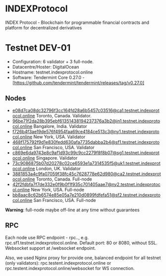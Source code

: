 # INDEXProtocol
INDEX Protocol - Blockchain for programmable financial contracts and platform for decentralized derivatives 


# Testnet DEV-01 

- Configuration: 6 validator + 3 full-node. 
- Datacentre/Hoster: DigitalOcean
- Hostname: testnet.indexprotocol.online
- Software: Tendermint Core 0.27.0 - [https://github.com/tendermint/tendermint/releases/tag/v0.27.0]

## Nodes

- e08d7ca08dc32796f3cc164fd28a6b5457c03516@ca1.testnet.indexprotocol.online    Toronto, Canada. Validator.
- 96be71f2da28b395ebf61351438194237376a3b2@in1.testnet.indexprotocol.online    Bangalore, India. Validator
- f726b4f3ae19de576f4954faa69ce4184ce513c3@ny1.testnet.indexprotocol.online    New York, USA. Validator
- 468f175792f9d1e830fedd630afa7735dabba2b4@sf1.testnet.indexprotocol.online    San Francisco, USA. Validator
- c869e6da9743e8c9af1d93c99c9cc2279f8f8b07@sg1.testnet.indexprotocol.online    Singapore.    Validator
- 73c9086875b07d20278c02ce6593e1a7314535f5@uk1.testnet.indexprotocol.online    London, UK.    Validator
- 3881853a4c9fa07059f38fc45c7628778e62d980@ca2.testnet.indexprotocol.online    Toronto, Canada.     Full-node
- 42f2fdbfa7f7de332e0f9b0f1f935c701405aae7@ny2.testnet.indexprotocol.online    New York, USA.  Full-node 
- bb8aac8c62b6574e85e05a7e210d0899fdfefa51@sf2.testnet.indexprotocol.online    San Francisco, USA.   Full-node 

**Warning**: full-node maybe off-line at any time without guarantees

## RPC

Each node use RPC endpoint - rpc.<host>., e.g. rpc.sf1.testnet.indexprotocol.online. Default port: 80 or 8080, without SSL. Websocket support at /websocket endpoint. 
  
  Also, we used Nginx proxy for provide one, balanced endpoint for all testnet (only validators): rpc.testent.indexprotocol.online or rpc.testent.indexprotocol.online/websocket for WS connection. 



